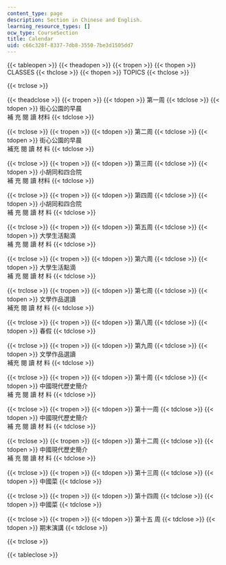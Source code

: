 ```yaml
---
content_type: page
description: Section in Chinese and English.
learning_resource_types: []
ocw_type: CourseSection
title: Calendar
uid: c66c328f-8337-7db8-3550-7be3d1505dd7
---
```


{{< tableopen >}}
{{< theadopen >}}
{{< tropen >}}
{{< thopen >}}
CLASSES
{{< thclose >}}
{{< thopen >}}
TOPICS
{{< thclose >}}

{{< trclose >}}

{{< theadclose >}}
{{< tropen >}}
{{< tdopen >}}
第一周
{{< tdclose >}}
{{< tdopen >}}
街心公園的早晨  
補 充 閱 讀 材料
{{< tdclose >}}

{{< trclose >}}
{{< tropen >}}
{{< tdopen >}}
第二周
{{< tdclose >}}
{{< tdopen >}}
街心公園的早晨  
補充 閱 讀 材 料
{{< tdclose >}}

{{< trclose >}}
{{< tropen >}}
{{< tdopen >}}
第三周
{{< tdclose >}}
{{< tdopen >}}
小胡同和四合院  
補 充 閱 讀 材料
{{< tdclose >}}

{{< trclose >}}
{{< tropen >}}
{{< tdopen >}}
第四周
{{< tdclose >}}
{{< tdopen >}}
小胡同和四合院  
補 充 閱 讀 材 料
{{< tdclose >}}

{{< trclose >}}
{{< tropen >}}
{{< tdopen >}}
第五周
{{< tdclose >}}
{{< tdopen >}}
大學生活點滴  
補 充 閱 讀 材 料
{{< tdclose >}}

{{< trclose >}}
{{< tropen >}}
{{< tdopen >}}
第六周
{{< tdclose >}}
{{< tdopen >}}
大學生活點滴  
補 充 閱 讀 材 料
{{< tdclose >}}

{{< trclose >}}
{{< tropen >}}
{{< tdopen >}}
第七周
{{< tdclose >}}
{{< tdopen >}}
文學作品選讀  
補充 閱 讀 材 料
{{< tdclose >}}

{{< trclose >}}
{{< tropen >}}
{{< tdopen >}}
第八周
{{< tdclose >}}
{{< tdopen >}}
春假
{{< tdclose >}}

{{< trclose >}}
{{< tropen >}}
{{< tdopen >}}
第九周
{{< tdclose >}}
{{< tdopen >}}
文學作品選讀  
補充 閱 讀 材 料
{{< tdclose >}}

{{< trclose >}}
{{< tropen >}}
{{< tdopen >}}
第十周
{{< tdclose >}}
{{< tdopen >}}
中國現代歷史簡介  
補 充 閱 讀 材 料
{{< tdclose >}}

{{< trclose >}}
{{< tropen >}}
{{< tdopen >}}
第十一周
{{< tdclose >}}
{{< tdopen >}}
中國現代歷史簡介  
補 充 閱 讀 材 料
{{< tdclose >}}

{{< trclose >}}
{{< tropen >}}
{{< tdopen >}}
第十二周
{{< tdclose >}}
{{< tdopen >}}
中國現代歷史簡介  
補 充 閱 讀 材 料
{{< tdclose >}}

{{< trclose >}}
{{< tropen >}}
{{< tdopen >}}
第十三周
{{< tdclose >}}
{{< tdopen >}}
中國菜
{{< tdclose >}}

{{< trclose >}}
{{< tropen >}}
{{< tdopen >}}
第十四周
{{< tdclose >}}
{{< tdopen >}}
中國菜
{{< tdclose >}}

{{< trclose >}}
{{< tropen >}}
{{< tdopen >}}
第十五 周
{{< tdclose >}}
{{< tdopen >}}
期末演講
{{< tdclose >}}

{{< trclose >}}

{{< tableclose >}}